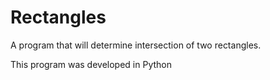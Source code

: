 Rectangles
==========

A program that will determine intersection of two rectangles.

This program was developed in Python
